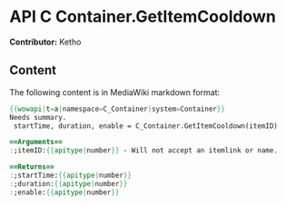 # API C Container.GetItemCooldown

**Contributor:** Ketho

## Content

The following content is in MediaWiki markdown format:

```mediawiki
{{wowapi|t=a|namespace=C_Container|system=Container}}
Needs summary.
 startTime, duration, enable = C_Container.GetItemCooldown(itemID)

==Arguments==
:;itemID:{{apitype|number}} - Will not accept an itemlink or name.

==Returns==
:;startTime:{{apitype|number}}
:;duration:{{apitype|number}}
:;enable:{{apitype|number}}
```